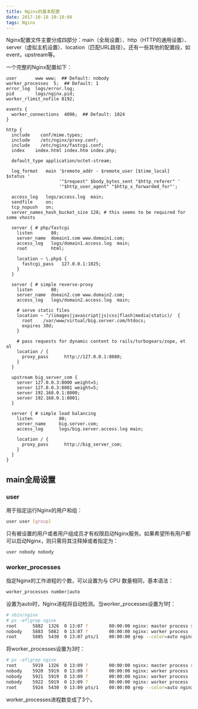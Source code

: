 ```yaml
---
title: Nginx的基本配置
date: 2017-10-18 10:18:08
tags: Nginx
---
```

Nginx配置文件主要分成四部分：main（全局设置）、http（HTTP的通用设置）、server（虚拟主机设置）、location（匹配URL路径）。还有一些其他的配置段，如event，upstream等。

一个完整的Nginx配置如下：

<!--more-->
```
user       www www;  ## Default: nobody
worker_processes  5;  ## Default: 1
error_log  logs/error.log;
pid        logs/nginx.pid;
worker_rlimit_nofile 8192;

events {
  worker_connections  4096;  ## Default: 1024
}

http {
  include    conf/mime.types;
  include    /etc/nginx/proxy.conf;
  include    /etc/nginx/fastcgi.conf;
  index    index.html index.htm index.php;

  default_type application/octet-stream;

  log_format   main '$remote_addr - $remote_user [$time_local]  $status '
                    '"$request" $body_bytes_sent "$http_referer" '
                    '"$http_user_agent" "$http_x_forwarded_for"';

  access_log   logs/access.log  main;
  sendfile     on;
  tcp_nopush   on;
  server_names_hash_bucket_size 128; # this seems to be required for some vhosts

  server { # php/fastcgi
    listen       80;
    server_name  domain1.com www.domain1.com;
    access_log   logs/domain1.access.log  main;
    root         html;

    location ~ \.php$ {
      fastcgi_pass   127.0.0.1:1025;
    }
  }

  server { # simple reverse-proxy
    listen       80;
    server_name  domain2.com www.domain2.com;
    access_log   logs/domain2.access.log  main;

    # serve static files
    location ~ ^/(images|javascript|js|css|flash|media|static)/  {
      root    /var/www/virtual/big.server.com/htdocs;
      expires 30d;
    }

    # pass requests for dynamic content to rails/turbogears/zope, et al
    location / {
      proxy_pass      http://127.0.0.1:8080;
    }
  }

  upstream big_server_com {
    server 127.0.0.3:8000 weight=5;
    server 127.0.0.3:8001 weight=5;
    server 192.168.0.1:8000;
    server 192.168.0.1:8001;
  }

  server { # simple load balancing
    listen          80;
    server_name     big.server.com;
    access_log      logs/big.server.access.log main;

    location / {
      proxy_pass      http://big_server_com;
    }
  }
}
```
## main全局设置
### user
用于指定运行Nginx的用户和组：
```bash
user user [group]
```
只有被设置的用户或者用户组成员才有权限启动Nginx服务。如果希望所有用户都可以启动Nginx，则只需将其注释掉或者指定为：
```bash
user nobody nobody
```
### worker_processes
指定Nginx的工作进程的个数，可以设置为与 CPU 数量相同，基本语法：
```bash
worker_processes number|auto
```
设置为auto时，Nginx进程将自动检测。当worker_processes设置为1时：
```bash
# sbin/nginx 
# ps -ef|grep nginx
root      5882  1326  0 13:07 ?        00:00:00 nginx: master process sbin/nginx
nobody    5883  5882  0 13:07 ?        00:00:00 nginx: worker process
root      5885  5430  0 13:07 pts/1    00:00:00 grep --color=auto nginx
```
将worker_processes设置为3时：
```bash
# ps -ef|grep nginx
root      5919  1326  0 13:09 ?        00:00:00 nginx: master process sbin/nginx
nobody    5920  5919  0 13:09 ?        00:00:00 nginx: worker process
nobody    5921  5919  0 13:09 ?        00:00:00 nginx: worker process
nobody    5922  5919  0 13:09 ?        00:00:00 nginx: worker process
root      5924  5430  0 13:09 pts/1    00:00:00 grep --color=auto nginx
```
worker_processes进程数变成了3个。

